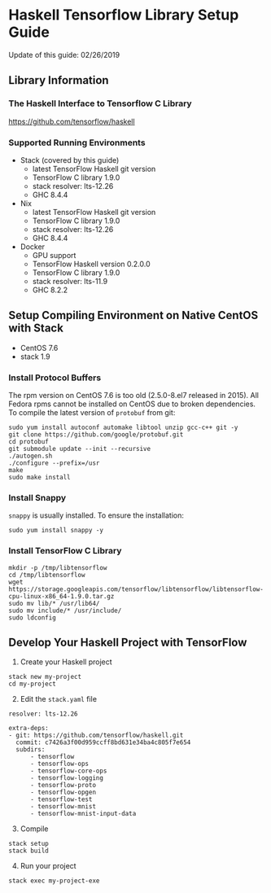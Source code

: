 # Haskell Tensorflow Library Setup Guide

Update of this guide: 02/26/2019

## Library Information

### The Haskell Interface to Tensorflow C Library
https://github.com/tensorflow/haskell

### Supported Running Environments
- Stack (covered by this guide)
    - latest TensorFlow Haskell git version
    - TensorFlow C library 1.9.0
    - stack resolver: lts-12.26
    - GHC 8.4.4
- Nix
    - latest TensorFlow Haskell git version
    - TensorFlow C library 1.9.0
    - stack resolver: lts-12.26
    - GHC 8.4.4
- Docker
    - GPU support
    - TensorFlow Haskell version 0.2.0.0
    - TensorFlow C library 1.9.0
    - stack resolver: lts-11.9
    - GHC 8.2.2

## Setup Compiling Environment on Native CentOS with Stack
- CentOS 7.6
- stack 1.9

### Install Protocol Buffers

The rpm version on CentOS 7.6 is too old (2.5.0-8.el7 released in 2015). All
Fedora rpms cannot be installed on CentOS due to broken dependencies. To
compile the latest version of `protobuf` from git:

```
sudo yum install autoconf automake libtool unzip gcc-c++ git -y
git clone https://github.com/google/protobuf.git
cd protobuf
git submodule update --init --recursive
./autogen.sh
./configure --prefix=/usr
make
sudo make install
```

### Install Snappy

`snappy` is usually installed. To ensure the installation:
```
sudo yum install snappy -y
```

### Install TensorFlow C Library

```
mkdir -p /tmp/libtensorflow
cd /tmp/libtensorflow
wget https://storage.googleapis.com/tensorflow/libtensorflow/libtensorflow-cpu-linux-x86_64-1.9.0.tar.gz
sudo mv lib/* /usr/lib64/
sudo mv include/* /usr/include/
sudo ldconfig
```

## Develop Your Haskell Project with TensorFlow

1. Create your Haskell project
```
stack new my-project
cd my-project
```
2. Edit the `stack.yaml` file
```
resolver: lts-12.26

extra-deps:
- git: https://github.com/tensorflow/haskell.git
  commit: c7426a3f00d959ccff8bd631e34ba4c805f7e654
  subdirs:
      - tensorflow
      - tensorflow-ops
      - tensorflow-core-ops
      - tensorflow-logging
      - tensorflow-proto
      - tensorflow-opgen
      - tensorflow-test
      - tensorflow-mnist
      - tensorflow-mnist-input-data
```
3. Compile
```
stack setup
stack build
```
4. Run your project
```
stack exec my-project-exe
```
